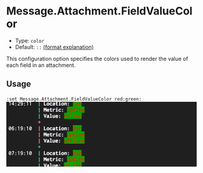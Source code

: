 # Message.Attachment.FieldValueColor

- Type: `color`
- Default: `::` [(format explanation)](../colors.md)

This configuration option specifies the colors used to render the value of each field in an
attachment.

## Usage
`:set Message.Attachment.FieldValueColor red:green:`
![gifs/Message.Attachment.FieldValueColor.png](gifs/Message.Attachment.FieldValueColor.png)
